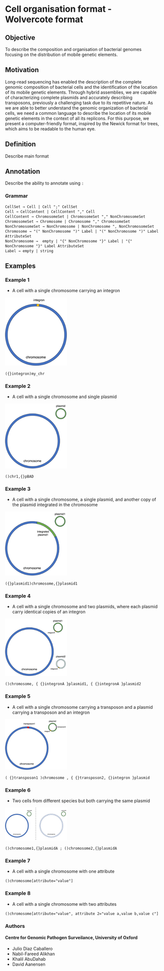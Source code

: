 # Cell organisation format - Wolvercote format

## Objective
To describe the composition and organisation of bacterial genomes focusing on the distribution of mobile genetic elements.

## Motivation
Long-read sequencing has enabled the description of the complete genomic composition of bacterial cells and the identification of the location of its mobile genetic elements. Through hybrid assemblies, we are capable of characterizing complete plasmids and accurately describing transposons, previously a challenging task due to its repetitive nature. As we are able to better understand the genomic organization of bacterial cells, we need a common language to describe the location of its mobile genetic elements in the context of all its replicons. For this purpose, we present a computer-friendly format, inspired by the Newick format for trees, which aims to be readable to the human eye.

## Definition

Describe main format

## Annotation

Describe the ability to annotate using `:`

### Grammar

```
CellSet → Cell | Cell ";" CellSet
Cell → CellContent | CellContent "," Cell
CellContent → ChromosomeSet | ChromosomeSet "," NonChromosomeSet
ChromosomeSet → Chromosome | Chromosome "," ChromosomeSet
NonChromosomeSet → NonChromosome | NonChromosome ", NonChromosomeSet
Chromosome → "(" NonChromosome ")" Label | "(" NonChromosome ")" Label AttributeSet
NonChromosome →  empty | "{" NonChromosome "}" Label | "{" NonChromosome "}" Label AttributeSet
Label → empty | string
```

## Examples

### Example 1

* A cell with a single chromosome carrying an integron

<img src="img/sample-1.png" alt="drawing" width="40%"/>

```
({}integron)my_chr
```

### Example 2

* A cell with a single chromosome and single plasmid

<img src="img/sample-2.png" alt="drawing" width="40%"/>

```
()chr1,{}pBAD
```

### Example 3

* A cell with a single chromosome, a single plasmid, and another copy of the plasmid integrated in the chromosome

<img src="img/sample-3.png" alt="drawing" width="40%"/>

```
({}plasmid1)chromosome,{}plasmid1
```

### Example 4

* A cell with a single chromosome and two plasmids, where each plasmid carry identical copies of an integron

<img src="img/sample-4.png" alt="drawing" width="40%"/>

```
()chromosome, { {}integronA }plasmid1, { {}integronA }plasmid2
```

### Example 5

* A cell with a single chromosome carrying a transposon and a plasmid carrying a transposon and an integron

<img src="img/sample-5.png" alt="drawing" width="40%"/>

```
( {}transposon1 )chromosome , { {}transposon2, {}integron }plasmid
```

### Example 6

* Two cells from different species but both carrying the same plasmid

<img src="img/sample-6.png" alt="drawing" width="40%"/>

```
()chromosome1,{}plasmidA ; ()chromosome2,{}plasmidA
```

### Example 7

* A cell with a single chromosome with one attribute

```
()chromosome[attribute="value"]
```

### Example 8

* A cell with a single chromosome with two attributes

```
()chromosome[attribute="value", attribute 2="value a,value b,value c"]
```

### Authors

#### Centre for Genomic Pathogen Surveilance, University of Oxford
* Julio Diaz Caballero
* Nabil-Fareed Alikhan
* Khalil AbuDahab
* David Aanensen